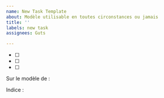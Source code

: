 ```yaml
---
name: New Task Template
about: Modèle utilisable en toutes circonstances ou jamais
title: ''
labels: new task
assignees: Guts

---
```


- [ ] 
- [ ] 
- [ ] 

Sur le modèle de :

Indice :
